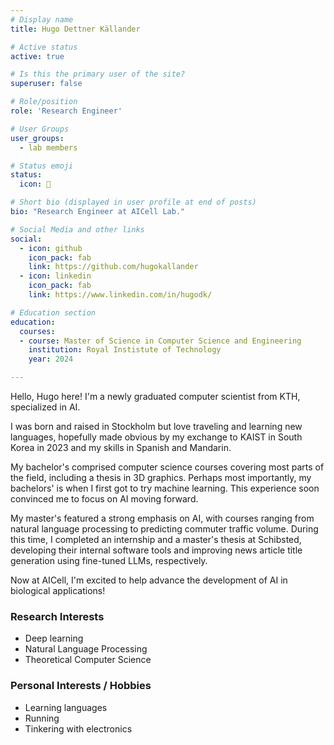 ```yaml
---
# Display name
title: Hugo Dettner Källander

# Active status
active: true

# Is this the primary user of the site?
superuser: false

# Role/position
role: 'Research Engineer'

# User Groups
user_groups:
  - lab members

# Status emoji
status:
  icon: 🪿

# Short bio (displayed in user profile at end of posts)
bio: "Research Engineer at AICell Lab."

# Social Media and other links
social:
  - icon: github
    icon_pack: fab
    link: https://github.com/hugokallander
  - icon: linkedin
    icon_pack: fab
    link: https://www.linkedin.com/in/hugodk/

# Education section
education:
  courses:
  - course: Master of Science in Computer Science and Engineering
    institution: Royal Instistute of Technology
    year: 2024

---
```


Hello, Hugo here! I'm a newly graduated computer scientist from KTH, specialized in AI.

I was born and raised in Stockholm but love traveling and learning new languages, hopefully made obvious by my exchange to KAIST in South Korea in 2023 and my skills in Spanish and Mandarin.

My bachelor's comprised computer science courses covering most parts of the field, including a thesis in 3D graphics. Perhaps most importantly, my bachelors' is when I first got to try machine learning. This experience soon convinced me to focus on AI moving forward.

My master's featured a strong emphasis on AI, with courses ranging from natural language processing to predicting commuter traffic volume. During this time, I completed an internship and a master's thesis at Schibsted, developing their internal software tools and improving news article title generation using fine-tuned LLMs, respectively.

Now at AICell, I'm excited to help advance the development of AI in biological applications!

### Research Interests

- Deep learning
- Natural Language Processing
- Theoretical Computer Science

### Personal Interests / Hobbies

- Learning languages
- Running
- Tinkering with electronics
